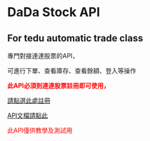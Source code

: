 # DaDa Stock API

## For tedu automatic trade class

<p>專門對接達達股票的API，</p>
<p>可進行下單、查看庫存、查看餘額、登入等操作</p>

<p style="color:red;font-weight: bold">
	此API必須到達達股票註冊即可使用，
</p>
<p><a href="http://3.143.234.103/#/register" target="_blank">請點選此處註冊</a>
</p>

<p><a href="http://3.143.234.103/#/documentation" target="_blank">API文檔請點此</a></p>

<p style="color:red;">此API僅供教學及測試用</p>

